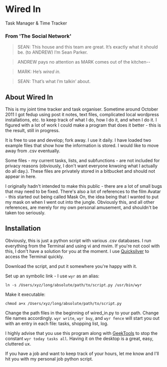 Wired In
========
Task Manager & Time Tracker

### From 'The Social Network'
>SEAN: This house and this team are great. It’s exactly what it should be.
>(to ANDREW)
>I’m Sean Parker.

>ANDREW pays no attention as MARK comes out of the kitchen--

>MARK: He’s _wired in._

>SEAN: That’s what I’m talkin’ about.

About Wired In
----
This is my joint time tracker and task organiser. Sometime around
October 2011 I got fedup using post it notes, text files, complicated
local wordpress installations, etc. to keep track of what I do, how I do
it, and when I do it. I figured with a lot of work I could make a
program that does it better - this is the result, still in progress. 

It is free to use and develop; fork away. I use it daily. I have loaded two example files that show how the information is stored. I would like to move away from .csv eventually.

Some files - my current tasks, lists, and subfunctions - are not included for privacy reasons (obviously, I don't want everyone knwoing what I actually do all day.). These files are privately stored in a bitbucket and should not appear in here.

I originally hadn't intended to make this public - there are a lot of
small bugs that may need to be fixed. There's also a lot of references
to the film Avatar - this started out being called Mask On, the idea
being that I wanted to put my mask on when I went out into the jungle.
Obviously this, and all other references, are merely for my own personal
amusement, and shouldn't be taken too seriously.

Installation
----

Obviously, this is just a python script with various .csv databases.
I run everything from the Terminal and using vi and mvim. If you're not
cool with this, I don't have a solution for you at the moment. I use [Quicksilver](http://www.blacktree.com/) to access the Terminal quickly.

Download the script, and put it somewhere you're happy with it.

Set up an symbolic link - I use `wyr` as an alias:

    ln -s /Users/xyz/long/absolute/path/to/script.py /usr/bin/wyr

Make it executable:

    chmod a+x /Users/xyz/long/absolute/path/to/script.py

Change the path files in the beginning of wired_in.py to your path.
Change file names accordingly. `wyr write`, `wyr buy`, and `wyr fence`
will start you out with an entry in each file: tasks, shopping list,
log.

I highly advise that you use this program along with [GeekTools](http://projects.tynsoe.org/en/geektool/) to stop the constant `wyr today tasks all`.
Having it on the desktop is a great, easy, cluttered ux. 

If you have a job and want to keep track of your hours, let me know and
I'll hit you with my personal job python script. 
